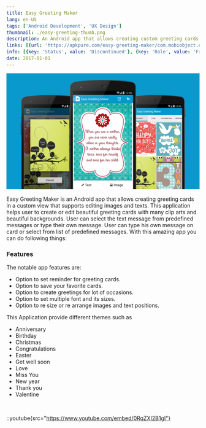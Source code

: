 ```yaml
---
title: Easy Greeting Maker
lang: en-US
tags: ['Android Development', 'UX Design']
thumbnail: ./easy-greeting-thumb.png
description: An Android app that allows creating custom greeting cards.
links: [{url: 'https://apkpure.com/easy-greeting-maker/com.mobiobject.easygreetingmaker.app', text: 'Get it on third party app store', icon: 'material-symbols:rocket-outline'}]
info: [{key: 'Status', value: 'Discontinued'}, {key: 'Role', value: 'Freelance Software Engineer'}, {key: 'Employment', value: 'Mobi Object, India'}, {key: 'Skills involved', value: ['Android SDK', 'Custom View Development', 'Performance Analysis', 'UX Design', 'API Development']}, {key: 'Tech used', value: ['Java', 'Android SDK', 'Laravel']}]
date: 2017-01-01
---
```

![An image](/easy-greeting.png)

Easy Greeting Maker is an Android app that allows creating greeting cards in a custom view that supports editing images and texts. This application helps user to create or edit beautiful greeting cards with many clip arts and beautiful backgrounds. User can select the text message from predefined messages or type their own message. User can type his own message on card or select from list of predefined messages. With this amazing app you can do following things:

### Features
The notable app features are:
- Option to set reminder for greeting cards.
- Option to save your favorite cards.
- Option to create greetings for lot of occasions.
- Option to set multiple font and its sizes.
- Option to re size or re arrange images and text positions.

This Application provide different themes such as

- Anniversary
- Birthday
- Christmas
- Congratulations
- Easter
- Get well soon
- Love
- Miss You
- New year
- Thank you
- Valentine

<br/>

::youtube{src="https://www.youtube.com/embed/0RqZXI2B1gI"}
<br/>
